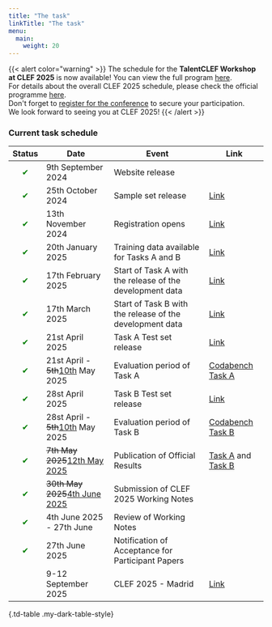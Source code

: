 ```yaml
---
title: "The task"
linkTitle: "The task"
menu:
  main:
    weight: 20
---
```


{{< alert color="warning" >}}<i class="fas fa-exclamation-triangle"></i> The schedule for the **TalentCLEF Workshop at CLEF 2025** is now available! You can view the full program [here](/talentclef/docs/talentclef-2025/workshop/workshop_schedule).  
For details about the overall CLEF 2025 schedule, please check the official programme [here](https://clef2025.clef-initiative.eu/index.php?page=Pages/programme.html).  
Don't forget to [register for the conference](https://clef2025.clef-initiative.eu/index.php?page=Pages/registrationConference.html) to secure your participation.  
We look forward to seeing you at CLEF 2025!
{{< /alert >}}

### Current task schedule

| Status | Date                            | Event                                                       | Link |
|--------|---------------------------------|-------------------------------------------------------------|------|
|<div style="text-align: center; color: green;">&#10004;</div> | 9th September 2024 | Website release |  |
|<div style="text-align: center; color: green;">&#10004;</div> | 25th October 2024               | Sample set  release                                    | [Link](https://doi.org/10.5281/zenodo.14002665) |
|<div style="text-align: center; color: green;">&#10004;</div> | 13th November 2024              | Registration opens                                           | [Link](https://clef2025-labs-registration.dei.unipd.it/) |
|<div style="text-align: center; color: green;">&#10004;</div> | 20th January 2025               | Training data available for Tasks A and B                    |  [Link](https://doi.org/10.5281/zenodo.14002665) |
|<div style="text-align: center; color: green;">&#10004;</div> | 17th February 2025              | Start of Task A with the release of the development data     | [Link](https://doi.org/10.5281/zenodo.14002665)  |
|<div style="text-align: center; color: green;">&#10004;</div> | 17th March 2025                 | Start of Task B with the release of the development data     | [Link](https://doi.org/10.5281/zenodo.14002665) | 
| <div style="text-align: center; color: green;">&#10004;</div> | 21st April 2025                     | Task A Test set release    | [Link](https://doi.org/10.5281/zenodo.14002665) | 
|<div style="text-align: center; color: green;">&#10004;</div>   | 21st April - <del>5th</del><ins>10th</ins> May 2025       | Evaluation period of Task A                           | [Codabench Task A](https://www.codabench.org/competitions/5842/) | 
|<div style="text-align: center; color: green;">&#10004;</div> | 28st April 2025                     | Task B Test set release    |  [Link](https://doi.org/10.5281/zenodo.14002665) | 
| <div style="text-align: center; color: green;">&#10004;</div>   | 28st April - <del>5th</del><ins>10th</ins> May 2025       | Evaluation period of Task B                            |[Codabench Task B](https://www.codabench.org/competitions/7059/) | 
| <div style="text-align: center; color: green;">&#10004;</div>   | <del>7th May 2025</del><ins>12th May 2025</ins>               | Publication of Official Results                              | [Task A](https://doi.org/10.5281/zenodo.14002665) and [Task B](https://doi.org/10.5281/zenodo.14002665)  | 
| <div style="text-align: center; color: green;">&#10004;</div>  | <del>30th May 2025</del><ins>4th June 2025</ins>                  | Submission of CLEF 2025 Working Notes           |  | 
|  <div style="text-align: center; color: green;">&#10004;</div> | 4th June 2025 - 27th June      | Review of Working Notes                        |   | 
| <div style="text-align: center; color: green;">&#10004;</div>  | 27th June 2025    | Notification of Acceptance for Participant Papers       |   | 
|  | 9-12 September 2025    | CLEF 2025 - Madrid       |  [Link](https://clef2025.clef-initiative.eu/index.php?page=Pages/programme.html) | 



{.td-table  .my-dark-table-style}

